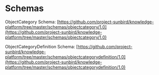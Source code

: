 # Schemas

ObjectCategory Schema: [https://github.com/project-sunbird/knowledge-platform/tree/master/schemas/objectcategory/1.0](https://github.com/project-sunbird/knowledge-platform/tree/master/schemas/objectcategory/1.0)

ObjectCategoryDefinition Schema: [https://github.com/project-sunbird/knowledge-platform/tree/master/schemas/objectcategorydefinition/1.0](https://github.com/project-sunbird/knowledge-platform/tree/master/schemas/objectcategorydefinition/1.0)
